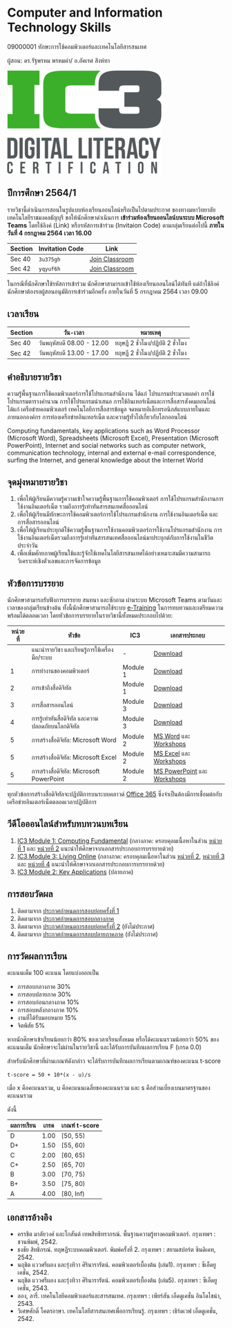 # Computer and Information Technology Skills 
09000001 ทักษะการใช้คอมพิวเตอร์และเทคโนโลยีสารสนเทศ

ผู้สอน: ดร.รัฐพรหม พรหมคำ/ อ.อัคเรศ สิงห์ทา

![banner](./images/banner.png)

## ปีการศึกษา 2564/1
รายวิชานี้ดำเนินการสอนในรูปแบบห้องเรียนออนไลน์หรือเป็นไปตามประกาศ
ของทางมหาวิทยาลัยเทคโนโลยีราชมงคลธัญบุรี ขอให้นักศึกษาดำเนินการ
**เข้าร่วมห้องเรียนออนไลน์บนระบบ Microsoft Teams** โดยใช้ลิงค์ (Link) หรือรหัสการเข้าร่วม (Invitaion Code) ตามกลุ่มเรียนต่อไปนี้
**ภายในวันที่ 4 กรกฎาคม 2564 เวลา 16.00**

| Section | Invitation Code |Link | 
|---------|------|-----------------|
| Sec 40 | `3u375gh` | [Join Classroom](https://teams.microsoft.com/l/team/19%3afAjzkKnL6llItZQa_JYN7UmZJyaGevbyLNFq1S1Sh841%40thread.tacv2/conversations?groupId=96d66d72-915d-4153-ac49-a88a2825c342&tenantId=0ace20bb-9275-4172-b6f2-52b66dba0f4d)| 
| Sec 42 | `yqyuf6h` | [Join Classroom](https://teams.microsoft.com/l/team/19%3a44VRyddrp4VgbhmXdKNhGqLFev7evzGkHnMOWZ-iJ3s1%40thread.tacv2/conversations?groupId=fbd30072-cd45-4ca0-8893-fa3d75550491&tenantId=0ace20bb-9275-4172-b6f2-52b66dba0f4d)| 

ในกรณีที่นักศึกษาใช้รหัสการเข้าร่วม นักศึกษาสามารถเข้าใช้ห้องเรียนออนไลน์ได้ทันที แต่ถ้าใช้ลิงค์นักศึกษาต้องรอผู้สอนอนุมัติการเข้าร่วมอีกครั้ง 
ภายในวันที่ 5 กรกฎาคม 2564 เวลา 09.00

## เวลาเรียน

| Section | วัน-เวลา | หมายเหตุ | 
|---------|--------|---|
|Sec 40 | วันพฤหัสบดี 08.00 - 12.00 | ทฤษฎี 2 ชั่วโมง/ปฏิบัติ 2 ชั่วโมง|
|Sec 42 | วันพฤหัสบดี 13.00 - 17.00 | ทฤษฎี 2 ชั่วโมง/ปฏิบัติ 2 ชั่วโมง|


## คำอธิบายรายวิชา
ความรู้พื้นฐานการใช้คอมพิวเตอร์การใช้โปรแกรมสำนักงาน ได้แก่ โปรแกรมประมวลผลคำ การใช้โปรแกรมตารางคำนวณ การใช้โปรแกรมนำเสนอ การใช้อินเทอร์เน็ตและการสื่อสารสังคมออนไลน์ ได้แก่ เครือข่ายคอมพิวเตอร์ เทคโนโลยีการสื่อสารข้อมูล จดหมายอิเล็กทรอนิกส์แบบภายในและภายนอกองค์กร การท่องเครือข่ายอินเทอร์เน็ต และความรู้ทั่วไปเกี่ยวกับโลกออนไลน์

Computing fundamentals, key applications such as Word Processor (Microsoft Word), Spreadsheets (Microsoft Excel), Presentation (Microsoft PowerPoint), Internet and social networks such as computer network, communication technology, internal and external e-mail correspondence, surfing the Internet, and general knowledge about the Internet World


## จุดมุ่งหมายรายวิชา
1. เพื่อให้ผู้เรียนมีความรู้ความเข้าใจความรู้พื้นฐานการใช้คอมพิวเตอร์ การใช้โปรแกรมสำนักงานการใช้งานอินเตอร์เน็ต รวมถึงการรู้เท่าทันสารสนเทศสื่อออนไลน์
2. เพื่อให้ผู้เรียนมีทักษะการใช้คอมพิวเตอร์การใช้โปรแกรมสำนักงาน การใช้งานอินเตอร์เน็ต และการสื่อสารออนไลน์
3. เพื่อให้ผู้เรียนประยุกต์ใช้ความรู้พื้นฐานการใช้งานคอมพิวเตอร์การใช้งานโปรแกรมสำนักงาน การใช้งานอินเตอร์เน็ตรวมถึงการรู้เท่าทันสารสนเทศสื่อออนไลน์มาประยุกต์กับการใช้งานในชีวิตประจำวัน
4. เพื่อเพิ่มศักยภาพผู้เรียนใช้และรู้จักใช้เทคโนโลยีสารสนเทศได้อย่างเหมาะสมมีความสามารถวิเคราะห์เชิงตัวเลขและการจัดการข้อมูล

## หัวข้อการบรรยาย

นักศึกษาสามารถรับฟังการบรรยาย สนทนา และซักถาม
ผ่านระบบ Microsoft Teams ตามวันและเวลาของกลุ่มเรียนข้างต้น 
ทั้งนี้นักศึกษาสามารถใช้ระบบ [e-Training](https://ic3.rmutt.ac.th)
ในการทบทวนและเตรียมความพร้อมได้ตลอดเวลา
โดยหัวข้อการบรรยายในรายวิชานี้ทั้งหมดประกอบไปด้วย:

| หน่วยที่ | หัวข้อ | IC3  | เอกสารประกอบ |
| ----- |-----|------|-------------|
|  | แนะนำรายวิชา และเรียนรู้การใช้เครื่องมือ/ระบบ | - | [Download](./materials/intro.pdf) |
| 1 | การทำงานของคอมพิวเตอร์  | Module 1 | [Download](./materials/unit_1.pdf)  |
| 2 | การเข้าถึงสื่อดิจิทัล | Module 1 | [Download](./materials/unit_2.pdf) |
| 3 | การสื่อสารออนไลน์ | Module 3 | [Download](./materials/unit_3.pdf) |
| 4 |การรู้เท่าทันสื่อดิจิทัล และความปลอดภัยบนโลกดิจิทัล | Module 3 | [Download](./materials/unit_4.pdf) |
| 5 |การสร้างสื่อดิจิทัล: Microsoft Word | Module 2 | [MS Word](./materials/word_365.pdf) และ [Workshops](./materials/word_365_lab.pdf) |
| 5 |การสร้างสื่อดิจิทัล: Microsoft Excel | Module 2 | [MS Excel](./materials/excel_365.pdf) และ [Workshops](./materials/excel_365_lab.pdf) |
| 5 |การสร้างสื่อดิจิทัล: Microsoft PowerPoint | Module 2 | [MS PowerPoint](./materials/powerpoint_365.pdf) และ [Workshops](./materials/powerpoint_365_lab.pdf) |

ทุกหัวข้อการสร้างสื่อดิจิทัลจะปฏิบัติการบนระบบคลาวด์ [Office 365](https://www.office.com) ซึ่งจำเป็นต้องมีการเชื่อมต่อกับเครือข่ายอินเตอร์เน็ตตลอดเวลาปฏิบัติการ

## วีดีโอออนไลน์สำหรับทบทวนบทเรียน

1. [IC3 Module 1: Computing Fundamental](https://www.youtube.com/playlist?list=PL6s54_j3o0zHpUyLru6N8VFgy3Xj4lsul) (กลางภาค: ครอบคุลมเนื้อหาในส่วน [หน่วยที่ 1](./materials/unit_1.pdf) และ [หน่วยที่ 2](./materials/unit_2.pdf) แนะนำให้ศึกษาจากเอกสารประกอบการบรรยายด้วย)
2. [IC3 Module 3: Living Online](https://www.youtube.com/playlist?list=PL6s54_j3o0zE7t6zCMUNEpclvcUsRNFdI) (กลางภาค: ครอบคุลมเนื้อหาในส่วน [หน่วยที่ 2](./materials/unit_2.pdf), [หน่วยที่ 3](./materials/unit_3.pdf) และ [หน่วยที่ 4](./materials/unit_4.pdf) แนะนำให้ศึกษาจากเอกสารประกอบการบรรยายด้วย)
3. [IC3 Module 2: Key Applications]() (ปลายภาค)

## การสอบวัดผล

1. ติดตามจาก [ประกาศกำหนดการสอบย่อยครั้งที่ 1](./exam_mid/)
2. ติดตามจาก [ประกาศกำหนดการสอบกลางภาค](./exam_mid/)
3. ติดตามจาก [ประกาศกำหนดการสอบย่อยครั้งที่ 2](./) (ยังไม่ประกาศ)
4. ติดตามจาก [ประกาศกำหนดการสอบปลายภาคภาค](./) (ยังไม่ประกาศ)

## การวัดผลการเรียน
คะแนนเต็ม 100 คะแนน โดยแบ่งออกเป็น
- การสอบกลางภาค 30%
- การสอบปลายภาค 30%
- การสอบก่อนกลางภาค 10%
- การสอบหลังกลางภาค 10%
- งานที่ได้รับมอบหมาย 15%
- จิตพิสัย 5%

หากนักศึกษาเข้าเรียนน้อยกว่า 80% ของเวลาเรียนทั้งหมด
หรือได้คะแนนรวมน้อยกว่า 50% ของคะแนนเต็ม นักศึกษาจะไม่ผ่านในรายวิชานี้ และได้รับการบันทึกผลการเรียน F (เกรด 0.0) 

สำหรับนักศึกษาที่ผ่านเกณฑ์ดังกล่าว จะได้รับการบันทึกผลการเรียนตามเกณฑ์ของคะแนน t-score 

```
t-score = 50 + 10*(x - u)/s
```
เมื่อ x คือคะแนนรวม, u คือคะแนนเฉลี่ยของคะแนนรวม และ s คือส่วนเบี่ยงเบนมาตรฐานของคะแนนรวม

ดังนี้

| ผลการเรียน | เกรด | เกณฑ์ t-score |
|---------|------|--------------|
| D | 1.00 | [50, 55) | 
| D+ | 1.50 | [55, 60) | 
| C | 2.00 | [60, 65) |
| C+ | 2.50 | [65, 70) |
| B | 3.00 | [70, 75) |
| B+ | 3.50 | [75, 80) |
| A | 4.00 | [80, Inf) |




## เอกสารอ้างอิง
- ครรชิต มาลัยวงศ์ และโกสันต์ เทพสิทธิทรากรณ์.  พื้นฐานความรู้ทางคอมพิวเตอร์.  กรุงเทพฯ : ชวนพิมพ์,  2542.
- ธงชัย สิทธิกรณ์.  ทฤษฎีระบบคอมพิวเตอร์.  พิมพ์ครั้งที่ 2. กรุงเทพฯ : สยามสปอร์ต ซินดิเคท, 2542.
- นฤชิต แววศรีผอง และรุ่งทิวา ศิรินารารัตน์.  คอมพิวเตอร์เบื้องต้น (เล่ม1). กรุงเทพฯ : ซีเอ็ดยูเคชั่น,  2542.
- นฤชิต แววศรีผอง และรุ่งทิวา ศิรินารารัตน์.  คอมพิวเตอร์เบื้องต้น (เล่ม5). กรุงเทพฯ : ซีเอ็ดยูเคชั่น,  2543.
- ลอง, ลารี่. เทคโนโลยีคอมพิวเตอร์และสารสนเทศ. กรุงเทพฯ : เพียร์สัน เอ็ดดูเคชั่น อินโดไชน่า, 2543.
- วิเศษศักดิ์ โคตรอาษา. เทคโนโลยีสารสนเทศเพื่อการเรียนรู้.  กรุงเทพฯ :  เธิร์ดเวฟ เอ็ดดูเคชั่น, 2542.